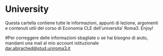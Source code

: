# University
Questa cartella contiene tutte le informazioni, appunti di lezione, argomenti e contenuti utili del corso di Economia CLE dell'universita' Roma3. Enjoy!

#Per correggere delle informazioni sbagliate o se hai bisogno di aiuto, mandami una mail al mio account istituzionale 
dar.abirached@stud.uniroma3.it

